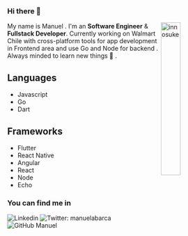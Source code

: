 ### Hi there 👋

<img width="30%" align="right" alt="innosuke" src="https://i.pinimg.com/originals/c2/99/4c/c2994ce8895a514610dcd1dc4dcc7eee.gif" />

My name is Manuel . I'm an **Software Engineer** & **Fullstack Developer**. Currently working on Walmart Chile with cross-platform tools for app development in Frontend area and use Go and Node for backend . Always minded to learn new things 📓 .

## **Languages**

- Javascript
- Go
- Dart

## **Frameworks**

- Flutter
- React Native
- Angular
- React
- Node
- Echo

### **You can find me in**

![Linkedin](https://img.shields.io/badge/-manuelabarca-blue?style=flat-square&logo=Linkedin&logoColor=white&link=https://www.linkedin.com/in/manuelabarca/)
![Twitter: manuelabarca](https://img.shields.io/twitter/follow/manuelabarca?style=social)
![GitHub Manuel](https://img.shields.io/github/followers/manuelabarca?label=follow&style=social)
